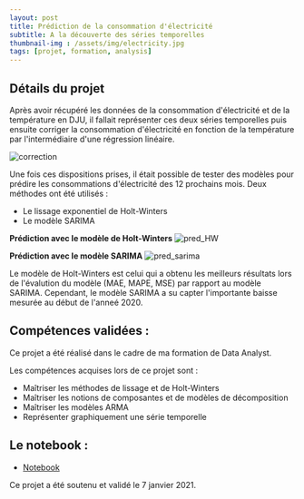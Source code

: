 ```yaml
---
layout: post
title: Prédiction de la consommation d'électricité
subtitle: A la découverte des séries temporelles
thumbnail-img : /assets/img/electricity.jpg
tags: [projet, formation, analysis]
---
```


## Détails du projet

Après avoir récupéré les données de la consommation d'électricité et de la température en DJU, il fallait représenter ces deux séries temporelles puis ensuite corriger la consommation d'électricité en fonction de la température par l'intermédiaire d'une régression linéaire. 

![correction](https://user-images.githubusercontent.com/64648386/115601417-185b2d00-a2de-11eb-8ead-eee3f8943132.png)

Une fois ces dispositions prises, il était possible de tester des modèles pour prédire les consommations d'électricité des 12 prochains mois. Deux méthodes ont été utilisés : 
- Le lissage exponentiel de Holt-Winters
- Le modèle SARIMA

**Prédiction avec le modèle de Holt-Winters**
![pred_HW](https://user-images.githubusercontent.com/64648386/115601536-3a54af80-a2de-11eb-8e4b-8eaa69c351fa.png)

**Prédiction avec le modèle SARIMA**
![pred_sarima](https://user-images.githubusercontent.com/64648386/115601616-50fb0680-a2de-11eb-9f88-903c6423ba1a.png)


Le modèle de Holt-Winters est celui qui a obtenu les meilleurs résultats lors de l'évalution du modèle (MAE, MAPE, MSE) par rapport au modèle SARIMA. Cependant, le modèle SARIMA a su capter l'importante baisse mesurée au début de l'anneé 2020.

## Compétences validées :

Ce projet a été réalisé dans le cadre de ma formation de Data Analyst.

Les compétences acquises lors de ce projet sont :
- Maîtriser les méthodes de lissage et de Holt-Winters
- Maîtriser les notions de composantes et de modèles de décomposition
- Maîtriser les modèles ARMA
- Représenter graphiquement une série temporelle

## Le notebook : 
- [Notebook](https://github.com/Sylvariane/prediction_conso_electrique/blob/main/P9_01_code.ipynb)

Ce projet a été soutenu et validé le 7 janvier 2021.

